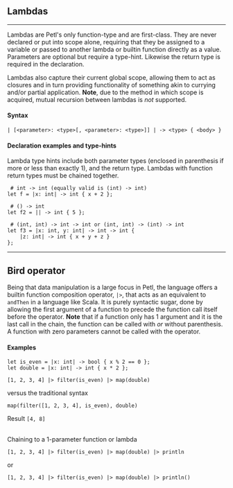## Lambdas

---

Lambdas are Petl's only function-type and are first-class. They are never declared or 
put into scope alone, requiring that they be assigned to a variable or passed to 
another lambda or builtin function directly as a value. Parameters are optional but require
a type-hint. Likewise the return type is required in the declaration.

Lambdas also capture their current global scope, allowing them to act as closures and in turn
providing functionality of something akin to currying and/or partial application. **Note**,
due to the method in which scope is acquired, mutual recursion between lambdas is _not_
supported.

#### Syntax
```
| [<parameter>: <type>[, <parameter>: <type>]] | -> <type> { <body> }
```

#### Declaration examples and type-hints
Lambda type hints include both parameter types (enclosed in parenthesis if more or less than 
exactly 1), and the return type. Lambdas with function return types must be chained together.
```
 # int -> int (equally valid is (int) -> int)
let f = |x: int| -> int { x + 2 };

 # () -> int
let f2 = || -> int { 5 };

 # (int, int) -> int -> int or (int, int) -> (int) -> int
let f3 = |x: int, y: int| -> int -> int { 
    |z: int| -> int { x + y + z } 
};
```

---

## Bird operator

Being that data manipulation is a large focus in Petl, the language offers a builtin
function composition operator, ```|>```, that acts as an equivalent to ```andThen```
in a language like Scala. It is purely syntactic sugar, done by allowing the first
argument of a function to precede the function call itself before the operator. **Note** that
if a function only has 1 argument and it is the last call in the chain, the function 
can be called with _or_ without parenthesis. A function with zero parameters cannot 
be called with the operator.

#### Examples
```
let is_even = |x: int| -> bool { x % 2 == 0 };
let double = |x: int| -> int { x * 2 };

[1, 2, 3, 4] |> filter(is_even) |> map(double)
```
versus the traditional syntax
```
map(filter([1, 2, 3, 4], is_even), double)
```
Result ```[4, 8]```
<br><br>

Chaining to a 1-parameter function or lambda
```
[1, 2, 3, 4] |> filter(is_even) |> map(double) |> println
```
or
```
[1, 2, 3, 4] |> filter(is_even) |> map(double) |> println()
```